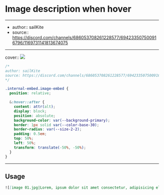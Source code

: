 

# Image description when hover

---

- author:: sailKite
- source:: https://discord.com/channels/686053708261228577/694233507500916796/1169731141813674075

---

cover:: ![](https://i.imgur.com/VzcAJXe.gif)

```css
/*
author: sailKite
source: https://discord.com/channels/686053708261228577/694233507500916796/1169731141813674075
*/

.internal-embed.image-embed {
  position: relative;

  &:hover::after {
    content: attr(alt);
    display: block;
    position: absolute;
    background-color: var(--background-primary);
    border: 1px solid var(--color-base-30);
    border-radius: var(--size-2-2);
    padding: 0.5em;
    top: 50%;
    left: 50%;
    transform: translate(-50%, -50%);
  }
}
```

---

## Usage

```md
![[image 01.jpg|Lorem, ipsum dolor sit amet consectetur, adipisicing elit.]]
```
